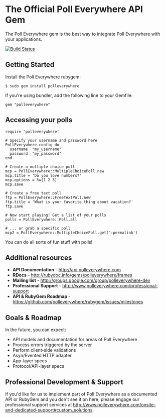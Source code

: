 # The Official Poll Everywhere API Gem

The Poll Everywhere gem is the best way to integrate Poll Everywhere with your applications.

[![Build Status](https://travis-ci.org/polleverywhere/rubygem.svg)](https://travis-ci.org/polleverywhere/rubygem)

## Getting Started

Install the Poll Everywhere rubygem:

    $ sudo gem install polleverywhere

If you're using bundler, add the following line to your Gemfile:

    gem "polleverywhere"

## Accessing your polls

    require 'polleverywhere'

    # Specify your username and password here
    PollEverywhere.config do
      username  "my_username"
      password  "my_password"
    end

    # Create a multiple choice poll
    mcp = PollEverywhere::MultipleChoicePoll.new
    mcp.title = 'Do you love numbers?'
    mcp.options = %w[1 2 3]
    mcp.save

    # Create a free text poll
    ftp = PollEverywhere::FreeTextPoll.new
    ftp.title = 'What is your favorite thing about vacation?'
    ftp.save

    # Now start playing! Get a list of your polls
    polls = PollEverywhere::Poll.all

    # ... or grab a specific poll
    mcp2 = PollEverywhere::MultipleChoicePoll.get(':permalink')

You can do all sorts of fun stuff with polls!

## Additional resources

* **API Documentation** - http://api.polleverywhere.com
* **RDocs** - http://rubydoc.info/gems/polleverywhere/frames
* **Mailing list** - http://groups.google.com/group/polleverywhere-dev
* **Professional Support** - http://www.polleverywhere.com/professional-support
* **API & RubyGem Roadmap** - https://github.com/polleverywhere/rubygem/issues/milestones

## Goals & Roadmap

In the future, you can expect:

* API models and documentation for areas of Poll Everywhere
* Process errors triggered by the server
* Perform client-side validations
* Asyn/Evented HTTP adapter
* App-layer specs
* Protocol/API-layer specs

## Professional Development & Support

If you'd like for us to implement part of Poll Everywhere as a documented API or RubyGem and you don't see it on here, please engage our professional support services at http://www.polleverywhere.com/onsite-and-dedicated-support#custom_solutions.
